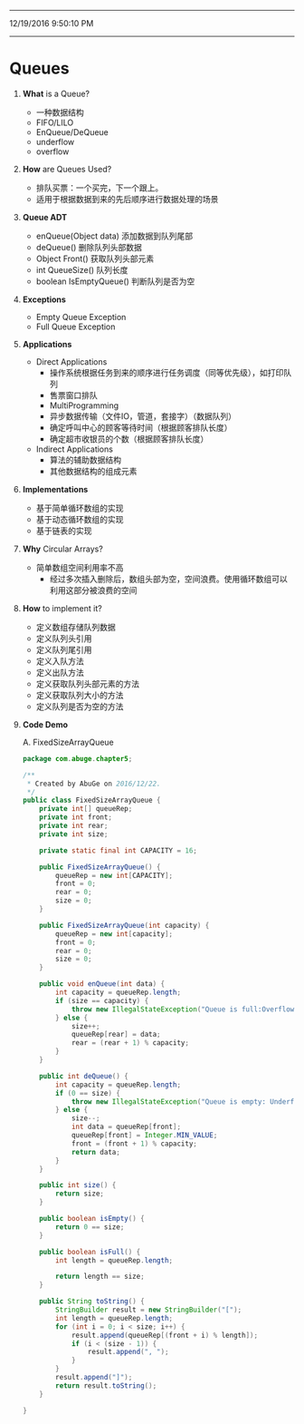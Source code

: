 ----------
12/19/2016 9:50:10 PM 

----------
# Queues #

1. **What** is a Queue?
	-  一种数据结构
	-  FIFO/LILO
	-  EnQueue/DeQueue
	-  underflow
	-  overflow

2. **How** are Queues Used?
	- 排队买票：一个买完，下一个跟上。
	- 适用于根据数据到来的先后顺序进行数据处理的场景
3. **Queue ADT**   
	- enQueue(Object data) 添加数据到队列尾部
	- deQueue() 删除队列头部数据
	- Object Front() 获取队列头部元素
	- int QueueSize() 队列长度
	- boolean IsEmptyQueue() 判断队列是否为空  
4. **Exceptions**
	- Empty Queue Exception
	- Full Queue Exception
5. **Applications**
	- Direct Applications
		- 操作系统根据任务到来的顺序进行任务调度（同等优先级），如打印队列
		- 售票窗口排队
		- MultiProgramming
		- 异步数据传输（文件IO，管道，套接字）（数据队列）
		- 确定呼叫中心的顾客等待时间（根据顾客排队长度）
		- 确定超市收银员的个数（根据顾客排队长度）
	- Indirect Applications
		- 算法的辅助数据结构
		- 其他数据结构的组成元素
6. **Implementations**
	- 基于简单循环数组的实现
	- 基于动态循环数组的实现
	- 基于链表的实现
7. **Why** Circular Arrays?
	- 简单数组空间利用率不高
		- 经过多次插入删除后，数组头部为空，空间浪费。使用循环数组可以利用这部分被浪费的空间
8. **How** to implement it?
	- 定义数组存储队列数据
	- 定义队列头引用
	- 定义队列尾引用
	- 定义入队方法
	- 定义出队方法
	- 定义获取队列头部元素的方法
	- 定义获取队列大小的方法
	- 定义队列是否为空的方法 
9. **Code Demo**
	
	A. FixedSizeArrayQueue
	```java
	package com.abuge.chapter5;
	
	/**
	 * Created by AbuGe on 2016/12/22.
	 */
	public class FixedSizeArrayQueue {
	    private int[] queueRep;
	    private int front;
	    private int rear;
	    private int size;
	
	    private static final int CAPACITY = 16;
	
	    public FixedSizeArrayQueue() {
	        queueRep = new int[CAPACITY];
	        front = 0;
	        rear = 0;
	        size = 0;
	    }
	
	    public FixedSizeArrayQueue(int capacity) {
	        queueRep = new int[capacity];
	        front = 0;
	        rear = 0;
	        size = 0;
	    }
	
	    public void enQueue(int data) {
	        int capacity = queueRep.length;
	        if (size == capacity) {
	            throw new IllegalStateException("Queue is full:Overflow");
	        } else {
	            size++;
	            queueRep[rear] = data;
	            rear = (rear + 1) % capacity;
	        }
	    }
	
	    public int deQueue() {
	        int capacity = queueRep.length;
	        if (0 == size) {
	            throw new IllegalStateException("Queue is empty: Underflow");
	        } else {
	            size--;
	            int data = queueRep[front];
	            queueRep[front] = Integer.MIN_VALUE;
	            front = (front + 1) % capacity;
	            return data;
	        }
	    }
	
	    public int size() {
	        return size;
	    }
	
	    public boolean isEmpty() {
	        return 0 == size;
	    }
	
	    public boolean isFull() {
	        int length = queueRep.length;
	
	        return length == size;
	    }
	
	    public String toString() {
	        StringBuilder result = new StringBuilder("[");
	        int length = queueRep.length;
	        for (int i = 0; i < size; i++) {
	            result.append(queueRep[(front + i) % length]);
	            if (i < (size - 1)) {
	                result.append(", ");
	            }
	        }
	        result.append("]");
	        return result.toString();
	    }
	
	}
	
	```